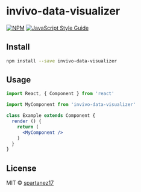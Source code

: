 # invivo-data-visualizer

> 

[![NPM](https://img.shields.io/npm/v/invivo-data-visualizer.svg)](https://www.npmjs.com/package/invivo-data-visualizer) [![JavaScript Style Guide](https://img.shields.io/badge/code_style-standard-brightgreen.svg)](https://standardjs.com)

## Install

```bash
npm install --save invivo-data-visualizer
```

## Usage

```jsx
import React, { Component } from 'react'

import MyComponent from 'invivo-data-visualizer'

class Example extends Component {
  render () {
    return (
      <MyComponent />
    )
  }
}
```

## License

MIT © [spartanez17](https://github.com/spartanez17)
